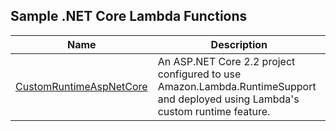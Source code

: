 ## Sample .NET Core Lambda Functions

| Name | Description|
|------| -----------|
| [CustomRuntimeAspNetCore](./CustomRuntimeAspNetCore/README.md) | An ASP.NET Core 2.2 project configured to use Amazon.Lambda.RuntimeSupport and deployed using Lambda's custom runtime feature. |